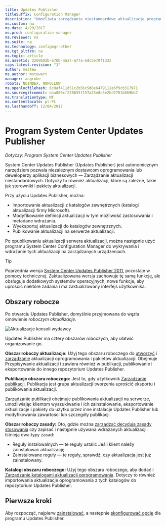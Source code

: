 ```yaml
---
title: Updates Publisher
titleSuffix: Configuration Manager
description: "Umożliwia zarządzanie niestandardowe aktualizacje programu System Center Updates Publisher"
ms.custom: na
ms.date: 4/29/2017
ms.prod: configuration-manager
ms.reviewer: na
ms.suite: na
ms.technology: configmgr-other
ms.tgt_pltfrm: na
ms.topic: article
ms.assetid: 2200b02b-e76b-4aa7-a77a-6dc5e70f1333
caps.latest.revision: "1"
author: mestew
ms.author: mstewart
manager: angrobe
robots: NOINDEX, NOFOLLOW
ms.openlocfilehash: 6c0af411d51c2b56c5d8e6479112e6f9cb317971
ms.sourcegitcommit: daa080cf220835f157a23e8c8e2bd2781b869bb7
ms.translationtype: MT
ms.contentlocale: pl-PL
ms.lasthandoff: 12/04/2017
---
```

# <a name="system-center-updates-publisher"></a>Program System Center Updates Publisher

*Dotyczy: Program System Center Updates Publisher*

System Center Updates Publisher (Updates Publisher) jest autonomicznym narzędziem pozwala niezależnym dostawcom oprogramowania lub deweloperzy aplikacji biznesowych — Zarządzanie aktualizacji niestandardowych. Dotyczy to również aktualizacji, które są zależne, takie jak sterowniki i pakiety aktualizacji.

Przy użyciu Updates Publisher, można:

-   Importowanie aktualizacji z katalogów zewnętrznych (katalogi aktualizacji firmy Microsoft).
-   Modyfikowanie definicji aktualizacji w tym możliwość zastosowania i metadane wdrażania.
-   Wyeksportuj aktualizacji do katalogów zewnętrznych.
-   Publikowanie aktualizacji na serwerze aktualizacji.

Po opublikowaniu aktualizacji serwera aktualizacji, można następnie użyć programu System Center Configuration Manager do wykrywania i wdrażanie tych aktualizacji na zarządzanych urządzeniach.

> [!TIP]  
> Poprzednia wersja [System Center Updates Publisher 2011](http://go.microsoft.com/fwlink/?LinkId=848111), pozostaje w pomocy technicznej. Zaktualizowana wersja zachowuje tę samą funkcję, ale obsługuje dodatkowych systemów operacyjnych, nowe funkcje, aby uprościć niektóre zadania i ma zaktualizowany interfejs użytkownika.

## <a name="workspaces"></a>Obszary robocze
Po otwarciu Updates Publisher, domyślnie przyjmowana do węzła omówienie *roboczym aktualizacje.*

![Aktualizacje konsoli wydawcy](media/console1.png)   


Updates Publisher ma cztery obszarów roboczych, aby ułatwić organizowanie go.


**Obszar roboczy aktualizacje:** Użyj tego obszaru roboczego do [utworzyć](/sccm/sum/tools/create-updates-with-updates-publisher) i [zarządzanie](/sccm/sum/tools/manage-updates-with-updates-publisher) aktualizacji oprogramowania i pakietów aktualizacji. Obejmuje Przypisywanie aktualizacji i zawiera również w publikacji, publikowanie i eksportowanie do innego repozytorium Updates Publisher.

**Publikacje obszaru roboczego:** Jest to, gdy użytkownik [Zarządzanie publikacji](/sccm/sum/tools/updates-publisher-publications). Publikacja jest grupa aktualizacji tworzenia uprościć eksportu i publikowania aktualizacji.

Zarządzanie publikacji obejmuje publikowania aktualizacji na serwerze, umożliwiając klientom wyszukiwanie i ich zainstalowanie, eksportowanie aktualizacje i pakiety do użytku przez inne instalacje Updates Publisher lub modyfikowania zawartości lub szczegóły publikacji.



**Obszar roboczy zasady:** Oto, gdzie można [zarządzać decydują zasady stosowania](/sccm/sum/tools/updates-publisher-applicability-rules) czy zapisać i następnie używana wdrażanych aktualizacji. Istnieją dwa typy zasad:

-   Reguły instalowalnych — te reguły ustalić Jeśli klient należy zainstalować aktualizację.
-   Zainstalowane reguły — te reguły, sprawdź, czy aktualizacja jest już zainstalowany.

**Katalogi obszaru roboczego:** Użyj tego obszaru roboczego, aby dodać i [Zarządzanie katalogami aktualizacji oprogramowania](/sccm/sum/tools/updates-publisher-catalogs). Dotyczy to również importowania aktualizacje oprogramowania z tych katalogów do repozytorium Updates Publisher.
## <a name="first-steps"></a>Pierwsze kroki
Aby rozpocząć, najpierw [zainstalować](/sccm/sum/tools/install-updates-publisher), a następnie [skonfigurować opcje](/sccm/sum/tools/updates-publisher-options) dla programu Updates Publisher.
